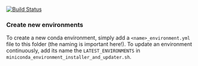[![Build Status](https://travis-ci.org/Kecksdose/miniconda-environment.svg?branch=master)](https://travis-ci.org/Kecksdose/miniconda-environment)


### Create new environments

To create a new conda environment, simply add a `<name>_environment.yml` file to this folder (the naming is important here!). To update an environment continuously, add its name the `LATEST_ENVIRONMENTS` in `miniconda_environment_installer_and_updater.sh`.
